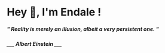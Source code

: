 <h1 title="head"> Hey 👋, I'm Endale !</h1>

**<h5><i>" Reality is merely an illusion, albeit a very persistent one. "</i></h5>**

*<b>___ Albert Einstein ___</b>*
